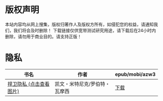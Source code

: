 # 版权声明

本站内容均从网上搜集，版权归著作人及版权方所有，如侵犯您的权益，请通知我们，我们将会及时删除！ 下载链接仅供宽带测试研究用途，请下载后在24小时内删除，请勿用于商业目的。请支持正版！

# 隐私

| 书名 | 作者 | epub/mobi/azw3 |
| --- | --- | --- |
| [捍卫隐私 (点击查看图片)](https://www.dushupai.com/attachment/2024/06/10/75385d8760ab5053.jpg) | 凯文・米特尼克/罗伯特・瓦摩西 | [下载](https://url89.ctfile.com/f/31084289-1356995500-7cfe2e?p=8866) |
